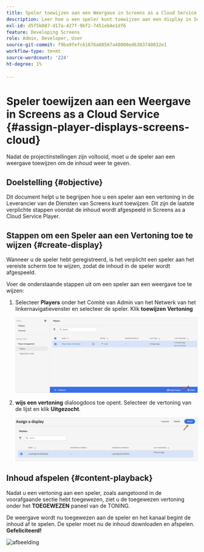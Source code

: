 ```yaml
---
title: Speler toewijzen aan een Weergave in Screens as a Cloud Service
description: Leer hoe u een speler kunt toewijzen aan een display in Screens as a Cloud Service.
exl-id: d5f5b087-d17a-427f-9bf2-7451eb4e1df6
feature: Developing Screens
role: Admin, Developer, User
source-git-commit: f9ba9fefc61876a60567a40000ed6303740032e1
workflow-type: tm+mt
source-wordcount: '224'
ht-degree: 1%

---
```


# Speler toewijzen aan een Weergave in Screens as a Cloud Service {#assign-player-displays-screens-cloud}

Nadat de projectinstellingen zijn voltooid, moet u de speler aan een weergave toewijzen om de inhoud weer te geven.

## Doelstelling {#objective}

Dit document helpt u te begrijpen hoe u een speler aan een vertoning in de Leverancier van de Diensten van Screens kunt toewijzen. Dit zijn de laatste verplichte stappen voordat de inhoud wordt afgespeeld in Screens as a Cloud Service Player.

## Stappen om een Speler aan een Vertoning toe te wijzen {#create-display}

Wanneer u de speler hebt geregistreerd, is het verplicht een speler aan het vereiste scherm toe te wijzen, zodat de inhoud in de speler wordt afgespeeld.

Voer de onderstaande stappen uit om een speler aan een weergave toe te wijzen:

1. Selecteer **Players** onder het Comité van Admin van het Netwerk van het linkernavigatievenster en selecteer de speler. Klik **toewijzen Vertoning**

   ![afbeelding](/help/screens-cloud/assets/player/register-player7.png)

1. **wijs een vertoning** dialoogdoos toe opent. Selecteer de vertoning van de lijst en klik **Uitgezocht**.

   ![afbeelding](/help/screens-cloud/assets/player/register-player8.png)

## Inhoud afspelen {#content-playback}

Nadat u een vertoning aan een speler, zoals aangetoond in de voorafgaande sectie hebt toegewezen, ziet u de toegewezen vertoning onder het **TOEGEWEZEN** paneel van de TONING.

De weergave wordt nu toegewezen aan de speler en het kanaal begint de inhoud af te spelen. De speler moet nu de inhoud downloaden en afspelen. **Gefeliciteerd!**

![afbeelding](/help/screens-cloud/assets/player/output.gif)

